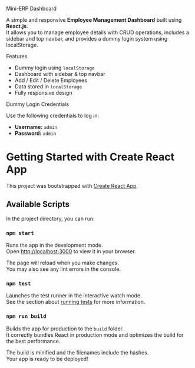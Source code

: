 
Mini-ERP Dashboard

A simple and responsive **Employee Management Dashboard** built using **React.js**.  
It allows you to manage employee details with CRUD operations, includes a sidebar and top navbar, and provides a dummy login system using localStorage.

Features

-  Dummy login using `localStorage`
-  Dashboard with sidebar & top navbar
-  Add / Edit / Delete Employees
-  Data stored in `localStorage`
-  Fully responsive design

 Dummy Login Credentials

Use the following credentials to log in:

- **Username:** `admin`  
- **Password:** `admin`

# Getting Started with Create React App

This project was bootstrapped with [Create React App](https://github.com/facebook/create-react-app).

## Available Scripts

In the project directory, you can run:

### `npm start`

Runs the app in the development mode.\
Open [http://localhost:3000](http://localhost:3000) to view it in your browser.

The page will reload when you make changes.\
You may also see any lint errors in the console.

### `npm test`

Launches the test runner in the interactive watch mode.\
See the section about [running tests](https://facebook.github.io/create-react-app/docs/running-tests) for more information.

### `npm run build`

Builds the app for production to the `build` folder.\
It correctly bundles React in production mode and optimizes the build for the best performance.

The build is minified and the filenames include the hashes.\
Your app is ready to be deployed!

